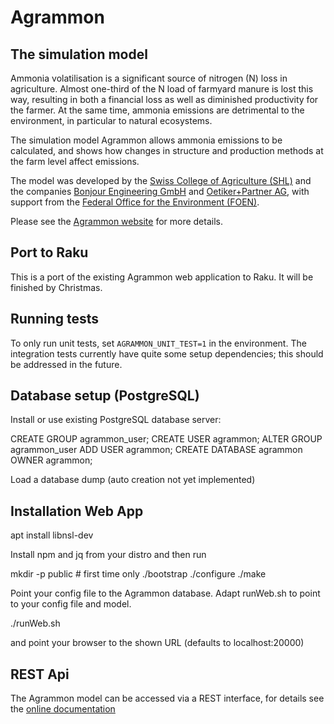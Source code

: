 # Agrammon

## The simulation model

Ammonia volatilisation is a significant source of nitrogen (N) loss in
agriculture.  Almost one-third of the N load of farmyard manure is lost this
way, resulting in both a financial loss as well as diminished productivity
for the farmer.  At the same time, ammonia emissions are detrimental to the
environment, in particular to natural ecosystems.

The simulation model Agrammon allows ammonia emissions to be calculated, and
shows how changes in structure and production methods at the farm level
affect emissions.

The model was developed by the [Swiss College of Agriculture
(SHL)](http://www.shl.bfh.ch/) and the companies [Bonjour Engineering
GmbH](http://http://www.ecodata.ch) and [Oetiker+Partner
AG](https://www.oetiker.ch), with support from the [Federal Office for the
Environment (FOEN)](https://www.bafu.admin.ch/bafu/en/home.html).

Please see the [Agrammon website](https://www.agrammon.ch) for more details.

## Port to Raku

This is a port of the existing Agrammon web application to Raku.  It will
be finished by Christmas.

## Running tests

To only run unit tests, set `AGRAMMON_UNIT_TEST=1` in the environment.  The
integration tests currently have quite some setup dependencies; this should
be addressed in the future.

## Database setup (PostgreSQL)

Install or use existing PostgreSQL database server:

CREATE GROUP agrammon_user;
CREATE USER agrammon;
ALTER GROUP agrammon_user ADD USER agrammon;
CREATE DATABASE agrammon OWNER agrammon;

Load a database dump (auto creation not yet implemented)

## Installation Web App

apt install libnsl-dev

Install npm and jq from your distro and then run

mkdir -p public # first time only
./bootstrap
./configure
./make

Point your config file to the Agrammon database.
Adapt runWeb.sh to point to your config file and model.

./runWeb.sh

and point your browser to the shown URL (defaults to localhost:20000)

## REST Api

The Agrammon model can be accessed via a REST interface, for details see the
[online documentation](https://redocly.github.io/redoc/?url=https://model.agrammon.ch/single/api/v1/openapi.yaml)
